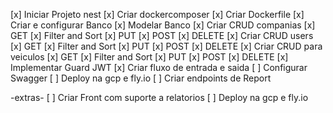 
[x] Iniciar Projeto nest
[x] Criar dockercomposer
[x] Criar Dockerfile
[x] Criar e configurar Banco
[x] Modelar Banco
[x] Criar CRUD companias
    [x] GET
        [x] Filter and Sort
    [x] PUT
    [x] POST
    [x] DELETE
[x] Criar CRUD users
    [x] GET
        [x] Filter and Sort
    [x] PUT
    [x] POST
    [x] DELETE
[x] Criar CRUD para veiculos
    [x] GET
        [x] Filter and Sort
    [x] PUT
    [x] POST
    [x] DELETE
[x] Implementar Guard JWT
[x] Criar fluxo de entrada e saida
[ ] Configurar Swagger
[ ] Deploy na gcp e fly.io
[ ] Criar endpoints de Report

-extras-
[ ] Criar Front com suporte a relatorios
[ ] Deploy na gcp e fly.io